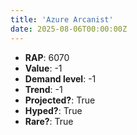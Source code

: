 ```yaml
---
title: 'Azure Arcanist'
date: 2025-08-06T00:00:00Z
---
```

- **RAP**: 6070
- **Value**: -1
- **Demand level**: -1
- **Trend**: -1
- **Projected?**: True
- **Hyped?**: True
- **Rare?**: True

